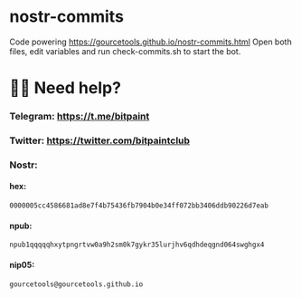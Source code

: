 # nostr-commits
Code powering https://gourcetools.github.io/nostr-commits.html
Open both files, edit variables and run check-commits.sh to start the bot. 



# 🙋‍♂️ Need help? <br> 
### <b>Telegram:</b> https://t.me/bitpaint <br>
### <b>Twitter:</b> https://twitter.com/bitpaintclub <br>
### <b>Nostr:</b> <br>
#### hex: 
``` 
0000005cc4586681ad8e7f4b75436fb7904b0e34ff072bb3406ddb90226d7eab 
``` 
#### npub: 
``` 
npub1qqqqqhxytpngrtvw0a9h2sm0k7gykr35lurjhv6qdhdeqgnd064swghgx4 
``` 
#### nip05: 
``` 
gourcetools@gourcetools.github.io 
```

